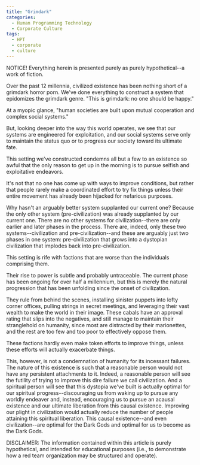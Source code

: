 ```yaml
---
title: "Grimdark"
categories:
  - Human Programming Technology
  - Corporate Culture
tags:
  - HPT
  - corporate
  - culture
---
```


NOTICE! Everything herein is presented purely as purely hypothetical--a work of fiction.



Over the past 12 millennia, civilized existence has been nothing short of a grimdark horror porn.
We've done everything to construct a system that epidomizes the grimdark genre.
"This is grimdark: no one should be happy."



At a myopic glance, 
"human societies are built upon mutual cooperation and complex social systems."

But, looking deeper into the way this world operates,
we see that our systems are engineered for exploitation,
and our social systems serve only to maintain the status quo
or to progress our society toward its ultimate fate.

This setting we've constructed condemns all but a few
to an existence so awful
that the only reason to get up in the morning is
to pursue selfish and exploitative endeavors.

It's not that no one has come up with ways to improve conditions,
but rather that people rarely make a coordinated effort to try fix things
unless their entire movement has already been hijacked for nefarious purposes.

Why hasn't an arguably better system supplanted our current one?
Because the only other system (pre-civilization) was already supplanted by our current one.
There are no other systems for civilization--there are only earlier and later phases in the process.
There are, indeed, only these two systems--civilization and pre-civilization--and
these are arguably just two phases in one system:
pre-civilization that grows into a dystopian civilization that implodes back into pre-civilization.

This setting is rife with factions that are worse than the individuals comprising them.

Their rise to power is subtle and probably untraceable.
The current phase has been ongoing for over half a millennium,
but this is merely the natural progression that has been unfolding
since the onset of civilization.

They rule from behind the scenes, installing sinister puppets into lofty corner offices,
pulling strings in secret meetings,
and leveraging their vast wealth to make the world in their image.
These cabals have an approval rating that slips into the negatives,
and still manage to maintain their stranglehold on humanity,
since most are distracted by their marionettes,
and the rest are too few and too poor to effectively oppose them.

These factions hardly even make token efforts to improve things,
unless these efforts will actually exacerbate things.



This, however, is not a condemnation of humanity for its incessant failures.
The nature of this existence is such that a reasonable person would not have any persistent attachments to it.
Indeed, a reasonable person will see the futility of trying to improve this dire failure we call civilization.
And a spiritual person will see that this dystopia we've built is actually optimal
for our spiritual progress--discouraging us from waking up to pursue any worldly endeaver
and, instead, encouraging us to pursue an acausal existence and our ultimate liberation from this causal existence.
Improving our plight in civilization would actually reduce the number of people attaining this spiritual liberation.
This causal existence--and even civilization--are optimal for the Dark Gods and optimal for us to become as the Dark Gods.



DISCLAIMER:
The information contained within this article is purely hypothetical,
and intended for educational purposes
(i.e., to demonstrate how a red team organization may be structured and operate).
